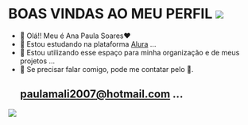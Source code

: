 # BOAS VINDAS AO MEU PERFIL ![](https://media.tenor.com/M0Sy7NiaaX4AAAAC/red-heart-heart.gif)

- 👋 Olá!! Meu é Ana Paula Soares❤️
- 👀 Estou estudando na plataforma [Alura](https//www.alura.com.br)  ...
- 🌱 Estou utilizando esse espaço para minha organização e de meus projetos ...
- 💞️ Se precisar falar comigo, pode me contatar pelo 📧.
  ## paulamali2007@hotmail.com ...

![](https://media.tenor.com/s1oAPkm0SCkAAAAC/power-rangers-yellow-power-ranger.gif)
